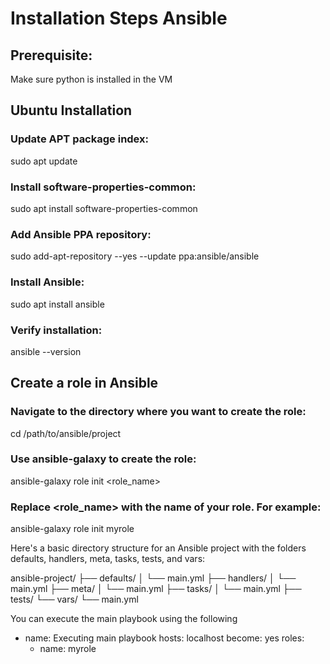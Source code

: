 # Installation Steps Ansible

## Prerequisite:
Make sure python is installed in the VM 

## Ubuntu Installation

### Update APT package index:

sudo apt update

### Install software-properties-common:

sudo apt install software-properties-common

### Add Ansible PPA repository:

sudo add-apt-repository --yes --update ppa:ansible/ansible

### Install Ansible:

sudo apt install ansible

### Verify installation:

ansible --version

## Create a role in Ansible 

### Navigate to the directory where you want to create the role:

cd /path/to/ansible/project

### Use ansible-galaxy to create the role:

ansible-galaxy role init <role_name>

### Replace <role_name> with the name of your role. For example:

ansible-galaxy role init myrole

Here's a basic directory structure for an Ansible project with the folders defaults, handlers, meta, tasks, tests, and vars:

ansible-project/
├── defaults/
│   └── main.yml
├── handlers/
│   └── main.yml
├── meta/
│   └── main.yml
├── tasks/
│   └── main.yml
├── tests/
└── vars/
    └── main.yml

You can execute the main playbook using the following 
- name: Executing main playbook
  hosts: localhost
  become: yes
  roles:
    - name: myrole
